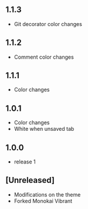 ## 1.1.3
- Git decorator color changes 

## 1.1.2 
- Comment color changes 

## 1.1.1
- Color changes

## 1.0.1
- Color changes
- White when unsaved tab

## 1.0.0
- release 1 

## [Unreleased]
- Modifications on the theme
- Forked Monokai Vibrant 
